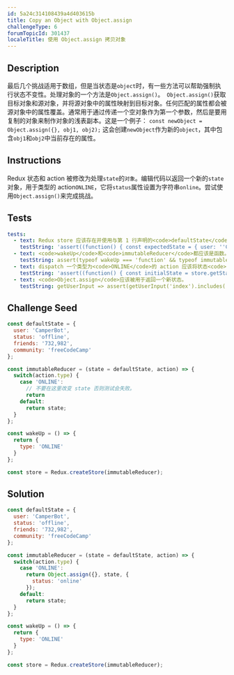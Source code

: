 ```yaml
---
id: 5a24c314108439a4d403615b
title: Copy an Object with Object.assign
challengeType: 6
forumTopicId: 301437
localeTitle: 使用 Object.assign 拷贝对象
---
```


## Description
<section id='description'>
最后几个挑战适用于数组，但是当状态是<code>object</code>时，有一些方法可以帮助强制执行状态不变性。处理对象的一个方法是<code>Object.assign()</code>。<code> Object.assign()</code>获取目标对象和源对象，并将源对象中的属性映射到目标对象。任何匹配的属性都会被源对象中的属性覆盖。通常用于通过传递一个空对象作为第一个参数，然后是要用复制的对象来制作对象的浅表副本。这是一个例子：
<code>const newObject = Object.assign({}, obj1, obj2);</code>
这会创建<code>newObject</code>作为新的<code>object</code>，其中包含<code>obj1</code>和<code>obj2</code>中当前存在的属性。
</section>

## Instructions
<section id='instructions'>
Redux 状态和 action 被修改为处理<code>state</code>的<code>对象</code>。编辑代码以返回一个新的<code>state</code>对象，用于类型的 action<code>ONLINE</code>，它将<code>status</code>属性设置为字符串<code>online</code>。尝试使用<code>Object.assign()</code>来完成挑战。
</section>

## Tests
<section id='tests'>

```yml
tests:
  - text: Redux store 应该存在并使用与第 1 行声明的<code>defaultState</code>对象相同的状态进行初始化。
    testString: 'assert((function() { const expectedState = { user: ''CamperBot'', status: ''offline'', friends: ''732,982'', community: ''freeCodeCamp'' }; const initialState = store.getState(); return DeepEqual(expectedState, initialState); })());'
  - text: <code>wakeUp</code>和<code>immutableReducer</code>都应该是函数。
    testString: assert(typeof wakeUp === 'function' && typeof immutableReducer === 'function');
  - text: dispatch 一个类型为<code>ONLINE</code>的 action 应该将状态<code>status</code>更新为<code>online</code>，并且不应该改变状态。
    testString: 'assert((function() { const initialState = store.getState(); const isFrozen = DeepFreeze(initialState); store.dispatch({type: ''ONLINE''}); const finalState = store.getState(); const expectedState = { user: ''CamperBot'', status: ''online'', friends: ''732,982'', community: ''freeCodeCamp'' }; return isFrozen && DeepEqual(finalState, expectedState); })());'
  - text: <code>Object.assign</code>应该被用于返回一个新状态。
    testString: getUserInput => assert(getUserInput('index').includes('Object.assign'));

```

</section>

## Challenge Seed
<section id='challengeSeed'>

<div id='jsx-seed'>

```jsx
const defaultState = {
  user: 'CamperBot',
  status: 'offline',
  friends: '732,982',
  community: 'freeCodeCamp'
};

const immutableReducer = (state = defaultState, action) => {
  switch(action.type) {
    case 'ONLINE':
      // 不要在这里改变 state 否则测试会失败。
      return
    default:
      return state;
  }
};

const wakeUp = () => {
  return {
    type: 'ONLINE'
  }
};

const store = Redux.createStore(immutableReducer);
```

</div>



</section>

## Solution
<section id='solution'>


```js
const defaultState = {
  user: 'CamperBot',
  status: 'offline',
  friends: '732,982',
  community: 'freeCodeCamp'
};

const immutableReducer = (state = defaultState, action) => {
  switch(action.type) {
    case 'ONLINE':
      return Object.assign({}, state, {
        status: 'online'
      });
    default:
      return state;
  }
};

const wakeUp = () => {
  return {
    type: 'ONLINE'
  }
};

const store = Redux.createStore(immutableReducer);
```

</section>
